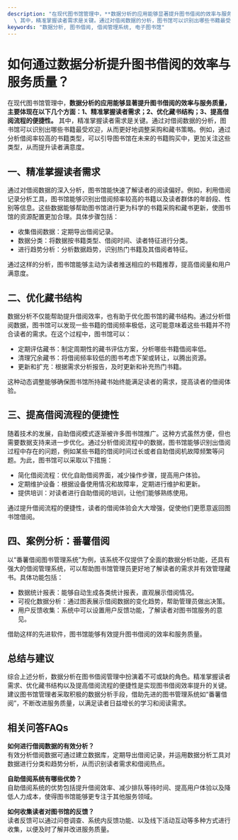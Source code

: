 ```yaml
---
description: "在现代图书馆管理中，**数据分析的应用能够显著提升图书借阅的效率与服务质量，主要体现在以下几个方面：1、精准掌握读者需求；2、优化藏书结构；3、提高借阅流程的便捷性。**\
  \ 其中，精准掌握读者需求是关键。通过对借阅数据的分析，图书馆可以识别出哪些书籍最受欢迎，从而更好地调整采购和藏书策略。例如，通过分析借阅率较高的书籍类型，可以引导图书馆在未来的书籍购买中，更加关注这些类型，从而提升读者满意度。"
keywords: "数据分析, 图书借阅, 借阅管理系统, 电子图书馆"
---
```

# 如何通过数据分析提升图书借阅的效率与服务质量？

在现代图书馆管理中，**数据分析的应用能够显著提升图书借阅的效率与服务质量，主要体现在以下几个方面：1、精准掌握读者需求；2、优化藏书结构；3、提高借阅流程的便捷性。** 其中，精准掌握读者需求是关键。通过对借阅数据的分析，图书馆可以识别出哪些书籍最受欢迎，从而更好地调整采购和藏书策略。例如，通过分析借阅率较高的书籍类型，可以引导图书馆在未来的书籍购买中，更加关注这些类型，从而提升读者满意度。

## **一、精准掌握读者需求**

通过对借阅数据的深入分析，图书馆能快速了解读者的阅读偏好。例如，利用借阅记录分析工具，图书馆能够识别出借阅频率较高的书籍以及读者群体的年龄段、性别等信息。这些数据能够帮助图书馆进行更为科学的书籍采购和藏书更新，使图书馆的资源配置更加合理。具体步骤包括：

- 收集借阅数据：定期导出借阅记录。
- 数据分类：将数据按书籍类型、借阅时间、读者特征进行分类。
- 进行趋势分析：分析数据趋势，识别热门书籍及其借阅者特征。

通过这样的分析，图书馆能够主动为读者推送相应的书籍推荐，提高借阅量和用户满意度。

## **二、优化藏书结构**

数据分析不仅能帮助提升借阅效率，也有助于优化图书馆的藏书结构。通过分析借阅数据，图书馆可以发现一些书籍的借阅频率极低，这可能意味着这些书籍并不符合读者的需求。在这个过程中，图书馆可以：

- 定期评估藏书：制定周期性的藏书评估方案，分析哪些书籍借阅率低。
- 清理冗余藏书：将借阅频率较低的图书考虑下架或转让，以腾出资源。
- 更新和扩充：根据需求分析报告，及时更新和补充热门书籍。

这种动态调整能够确保图书馆所持藏书始终能满足读者的需求，提高读者的借阅体验。

## **三、提高借阅流程的便捷性**

随着技术的发展，自助借阅模式逐渐被许多图书馆推广。这种方式虽然方便，但也需要数据支持来进一步优化。通过分析借阅流程中的数据，图书馆能够识别出借阅过程中存在的问题，例如某些书籍的借阅时间过长或者自助借阅机故障频繁等问题。为此，图书馆可以采取以下措施：

- 简化借阅流程：优化自助借阅界面，减少操作步骤，提高用户体验。
- 定期维护设备：根据设备使用情况和故障率，定期进行维护和更新。
- 提供培训：对读者进行自助借阅的培训，让他们能够熟练使用。

通过提升借阅流程的便捷性，读者的借阅体验会大大增强，促使他们更愿意返回图书馆借阅。

## **四、案例分析：番薯借阅**

以“番薯借阅图书管理系统”为例，该系统不仅提供了全面的数据分析功能，还具有强大的借阅管理系统，可以帮助图书馆管理员更好地了解读者的需求并有效管理藏书。具体功能包括：

- 数据统计报表：能够自动生成各类统计报表，直观展示借阅情况。
- 可视化数据分析：通过图表展示借阅数据的变化趋势，帮助管理员做出决策。
- 用户反馈收集：系统中可以设置用户反馈功能，了解读者对图书馆服务的意见。

借助这样的先进软件，图书馆能够有效提升图书借阅的效率和服务质量。

## **总结与建议**

综合上述分析，数据分析在图书借阅管理中扮演着不可或缺的角色。精准掌握读者需求、优化藏书结构以及提高借阅流程的便捷性是实现图书借阅效率提升的关键。建议图书馆管理者采取积极的数据分析手段，借助先进的图书管理系统如“番薯借阅”，不断改进服务质量，以满足读者日益增长的学习和阅读需求。

## 相关问答FAQs

**如何进行借阅数据的有效分析？**  
有效分析借阅数据可通过建立数据库，定期导出借阅记录，并运用数据分析工具对数据进行分类和趋势分析，从而识别读者需求和借阅热点。

**自助借阅系统有哪些优势？**  
自助借阅系统的优势包括提升借阅效率、减少排队等待时间、提高用户体验以及降低人力成本，使得图书馆能够更专注于其他服务领域。

**如何收集读者对图书馆的反馈？**  
读者反馈可以通过问卷调查、系统内反馈功能、以及线下活动互动等多种方式进行收集，以便及时了解并改进服务质量。
